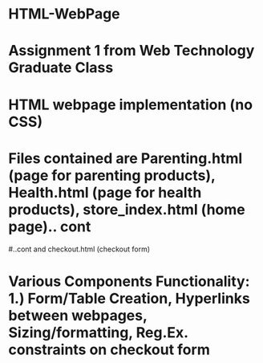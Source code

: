 # HTML-WebPage
# Assignment 1 from Web Technology Graduate Class
# HTML webpage implementation (no CSS)
# Files contained are Parenting.html (page for parenting products), Health.html (page for health products), store_index.html (home page).. cont
#..cont and checkout.html (checkout form)
# Various Components Functionality: 1.) Form/Table Creation, Hyperlinks between webpages, Sizing/formatting, Reg.Ex. constraints on checkout form
